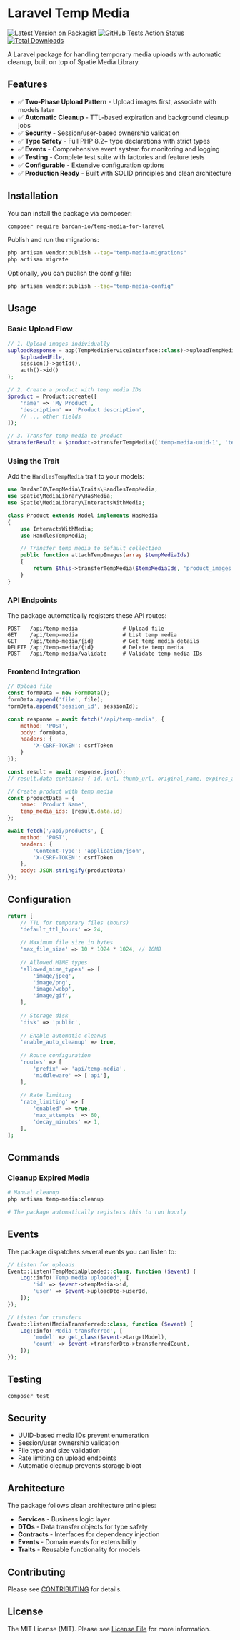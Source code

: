 # Laravel Temp Media

[![Latest Version on Packagist](https://img.shields.io/packagist/v/bardan-io/temp-media-for-laravel.svg?style=flat-square)](https://packagist.org/packages/bardan-io/temp-media-for-laravel)
[![GitHub Tests Action Status](https://img.shields.io/github/workflow/status/bardan-io/temp-media-for-laravel/run-tests?label=tests)](https://github.com/bardan-io/temp-media-for-laravel/actions?query=workflow%3Arun-tests+branch%3Amain)
[![Total Downloads](https://img.shields.io/packagist/dt/bardan-io/temp-media-for-laravel.svg?style=flat-square)](https://packagist.org/packages/bardan-io/temp-media-for-laravel)

A Laravel package for handling temporary media uploads with automatic cleanup, built on top of Spatie Media Library.

## Features

- ✅ **Two-Phase Upload Pattern** - Upload images first, associate with models later
- ✅ **Automatic Cleanup** - TTL-based expiration and background cleanup jobs
- ✅ **Security** - Session/user-based ownership validation
- ✅ **Type Safety** - Full PHP 8.2+ type declarations with strict types
- ✅ **Events** - Comprehensive event system for monitoring and logging
- ✅ **Testing** - Complete test suite with factories and feature tests
- ✅ **Configurable** - Extensive configuration options
- ✅ **Production Ready** - Built with SOLID principles and clean architecture

## Installation

You can install the package via composer:

```bash
composer require bardan-io/temp-media-for-laravel
```

Publish and run the migrations:

```bash
php artisan vendor:publish --tag="temp-media-migrations"
php artisan migrate
```

Optionally, you can publish the config file:

```bash
php artisan vendor:publish --tag="temp-media-config"
```

## Usage

### Basic Upload Flow

```php
// 1. Upload images individually
$uploadResponse = app(TempMediaServiceInterface::class)->uploadTempMedia(
    $uploadedFile,
    session()->getId(),
    auth()->id()
);

// 2. Create a product with temp media IDs
$product = Product::create([
    'name' => 'My Product',
    'description' => 'Product description',
    // ... other fields
]);

// 3. Transfer temp media to product
$transferResult = $product->transferTempMedia(['temp-media-uuid-1', 'temp-media-uuid-2']);
```

### Using the Trait

Add the `HandlesTempMedia` trait to your models:

```php
use BardanIO\TempMedia\Traits\HandlesTempMedia;
use Spatie\MediaLibrary\HasMedia;
use Spatie\MediaLibrary\InteractsWithMedia;

class Product extends Model implements HasMedia
{
    use InteractsWithMedia;
    use HandlesTempMedia;

    // Transfer temp media to default collection
    public function attachTempImages(array $tempMediaIds)
    {
        return $this->transferTempMedia($tempMediaIds, 'product_images');
    }
}
```

### API Endpoints

The package automatically registers these API routes:

```http
POST   /api/temp-media              # Upload file
GET    /api/temp-media              # List temp media
GET    /api/temp-media/{id}         # Get temp media details
DELETE /api/temp-media/{id}         # Delete temp media
POST   /api/temp-media/validate     # Validate temp media IDs
```

### Frontend Integration

```javascript
// Upload file
const formData = new FormData();
formData.append('file', file);
formData.append('session_id', sessionId);

const response = await fetch('/api/temp-media', {
    method: 'POST',
    body: formData,
    headers: {
        'X-CSRF-TOKEN': csrfToken
    }
});

const result = await response.json();
// result.data contains: { id, url, thumb_url, original_name, expires_at }

// Create product with temp media
const productData = {
    name: 'Product Name',
    temp_media_ids: [result.data.id]
};

await fetch('/api/products', {
    method: 'POST',
    headers: {
        'Content-Type': 'application/json',
        'X-CSRF-TOKEN': csrfToken
    },
    body: JSON.stringify(productData)
});
```

## Configuration

```php
return [
    // TTL for temporary files (hours)
    'default_ttl_hours' => 24,
    
    // Maximum file size in bytes
    'max_file_size' => 10 * 1024 * 1024, // 10MB
    
    // Allowed MIME types
    'allowed_mime_types' => [
        'image/jpeg',
        'image/png',
        'image/webp',
        'image/gif',
    ],
    
    // Storage disk
    'disk' => 'public',
    
    // Enable automatic cleanup
    'enable_auto_cleanup' => true,
    
    // Route configuration
    'routes' => [
        'prefix' => 'api/temp-media',
        'middleware' => ['api'],
    ],
    
    // Rate limiting
    'rate_limiting' => [
        'enabled' => true,
        'max_attempts' => 60,
        'decay_minutes' => 1,
    ],
];
```

## Commands

### Cleanup Expired Media

```bash
# Manual cleanup
php artisan temp-media:cleanup

# The package automatically registers this to run hourly
```

## Events

The package dispatches several events you can listen to:

```php
// Listen for uploads
Event::listen(TempMediaUploaded::class, function ($event) {
    Log::info('Temp media uploaded', [
        'id' => $event->tempMedia->id,
        'user' => $event->uploadDto->userId,
    ]);
});

// Listen for transfers
Event::listen(MediaTransferred::class, function ($event) {
    Log::info('Media transferred', [
        'model' => get_class($event->targetModel),
        'count' => $event->transferDto->transferredCount,
    ]);
});
```

## Testing

```bash
composer test
```

## Security

- UUID-based media IDs prevent enumeration
- Session/user ownership validation
- File type and size validation
- Rate limiting on upload endpoints
- Automatic cleanup prevents storage bloat

## Architecture

The package follows clean architecture principles:

- **Services** - Business logic layer
- **DTOs** - Data transfer objects for type safety
- **Contracts** - Interfaces for dependency injection
- **Events** - Domain events for extensibility
- **Traits** - Reusable functionality for models

## Contributing

Please see [CONTRIBUTING](CONTRIBUTING.md) for details.

## License

The MIT License (MIT). Please see [License File](LICENSE.md) for more information.
